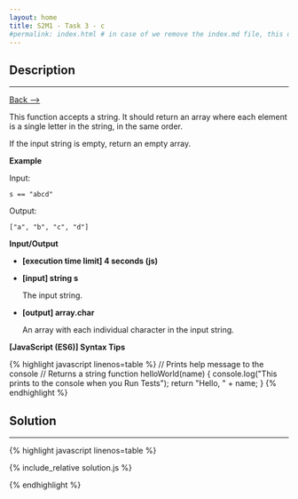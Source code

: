 ```yaml
---
layout: home
title: S2M1 - Task 3 - c
#permalink: index.html # in case of we remove the index.md file, this doc will be the index page
---
```


<div class="row">
<div class="columnStmt" markdown="1">

##  Description
------

[Back --> ](../README.md)

This function accepts a string. It should return an array where each element is a single letter in the string, in the same order.

If the input string is empty, return an empty array.

**Example**

Input:

```
s == "abcd"
```

Output:

```
["a", "b", "c", "d"]
```

**Input/Output**

* **[execution time limit] 4 seconds (js)**

* **[input] string s**

    The input string.

* **[output] array.char**

    An array with each individual character in the input string.

**[JavaScript (ES6)] Syntax Tips**

{% highlight javascript linenos=table %}
// Prints help message to the console
// Returns a string
function helloWorld(name) {
    console.log("This prints to the console when you Run Tests");
    return "Hello, " + name;
}
{% endhighlight %}

</div>
<div class="columnSol" markdown="1">

## Solution
------

{% highlight javascript linenos=table %}

{% include_relative solution.js %}

{% endhighlight %}

</div>
</div>